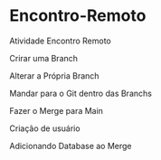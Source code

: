 # Encontro-Remoto
Atividade Encontro Remoto

Crirar uma Branch

Alterar a Própria Branch

Mandar para o Git dentro das Branchs

Fazer o Merge para Main

Criação de usuário

Adicionando Database ao Merge
